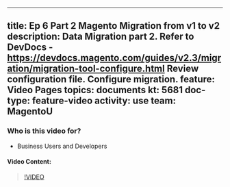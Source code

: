 
---
title: Ep 6 Part 2 Magento Migration from v1 to v2
description: Data Migration part 2. Refer to DevDocs - https://devdocs.magento.com/guides/v2.3/migration/migration-tool-configure.html Review configuration file. Configure migration.
feature: Video Pages
topics: documents
kt: 5681
doc-type: feature-video
activity: use
team: MagentoU
---

### Who is this video for?

* Business Users and Developers

#### Video Content:

>[!VIDEO](https://video.tv.adobe.com/v/35841)